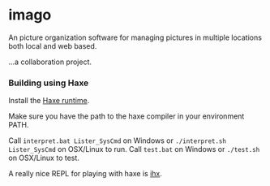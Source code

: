 # imago
An picture organization software for managing pictures in multiple locations both local and web based.

...a collaboration project.

### Building using Haxe

Install the [Haxe runtime](http://haxe.org/download/).

Make sure you have the path to the haxe compiler in your environment PATH.

Call `interpret.bat Lister_SysCmd` on Windows or `./interpret.sh Lister_SysCmd` on OSX/Linux to run.
Call `test.bat` on Windows or `./test.sh` on OSX/Linux to test.

A really nice REPL for playing with haxe is [ihx](https://github.com/ianxm/ihx/).
